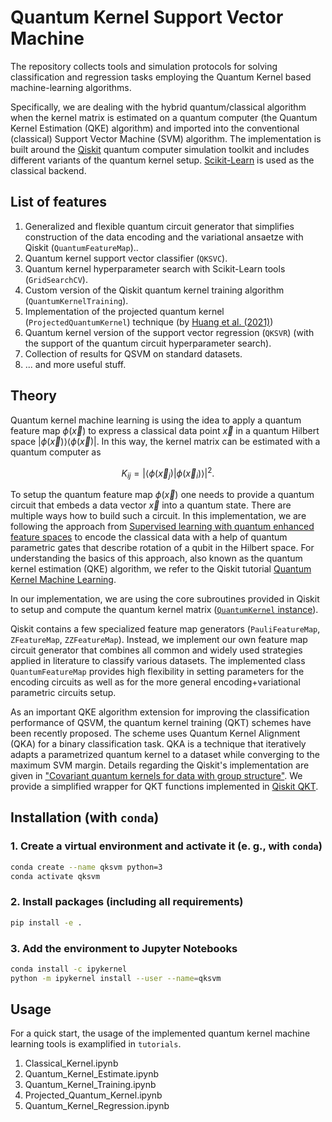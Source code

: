 # Quantum Kernel Support Vector Machine

The repository collects tools and simulation protocols for solving classification and regression tasks employing the Quantum Kernel based machine-learning algorithms.

Specifically, we are dealing with the hybrid quantum/classical algorithm when the kernel matrix is estimated on a quantum computer (the Quantum Kernel Estimation (QKE) algorithm) and imported into the conventional (classical) Support Vector Machine (SVM) algorithm.
The implementation is built around the [Qiskit](https://qiskit.org/) quantum computer simulation toolkit and includes different variants of the quantum kernel setup.
[Scikit-Learn](https://scikit-learn.org/stable/) is used as the classical backend.


## List of features

1. Generalized and flexible quantum circuit generator that simplifies
   construction of the data encoding and the variational ansaetze with Qiskit
   (`QuantumFeatureMap`)..
2. Quantum kernel support vector classifier (`QKSVC`).
3. Quantum kernel hyperparameter search with Scikit-Learn tools (`GridSearchCV`).
4. Custom version of the Qiskit quantum kernel training algorithm
   (`QuantumKernelTraining`).
5. Implementation of the projected quantum kernel (`ProjectedQuantumKernel`) technique (by [Huang et al. (2021)](https://www.nature.com/articles/s41467-021-22539-9))
6. Quantum kernel version of the support vector regression (`QKSVR`) (with the
   support of the quantum circuit hyperparameter search).
7. Collection of results for QSVM on standard datasets.
8. ... and more useful stuff.


## Theory

Quantum kernel machine learning is using the idea to apply a quantum feature map $`\phi(\vec{x})`$ to express a classical data point $`\vec{x}`$ in a quantum Hilbert space $`|\phi(\vec{x})\rangle\langle\phi(\vec{x})|`$.
In this way, the kernel matrix can be estimated with a quantum computer as

```math
K_{ij} = \left| \langle \phi(\vec{x}_j) | \phi(\vec{x}_i) \rangle\right|^2.
```

To setup the quantum feature map $`\phi(\vec{x})`$ one needs to provide a quantum circuit that embeds a data vector $`\vec{x}`$ into a quantum state. There are multiple ways how to build such a circuit. In this implementation, we are following the approach from [Supervised learning with quantum enhanced feature spaces](https://arxiv.org/pdf/1804.11326.pdf) to encode the classical data with a help of quantum parametric gates that describe rotation of a qubit in the Hilbert space.
For understanding the basics of this approach, also known as the quantum kernel estimation (QKE) algorithm, we refer to the Qiskit tutorial [Quantum Kernel Machine Learning](https://qiskit.org/documentation/machine-learning/tutorials/03_quantum_kernel.html).

In our implementation, we are using the core subroutines provided in Qiskit to setup and compute the quantum kernel matrix ([`QuantumKernel` instance](https://qiskit.org/documentation/machine-learning/stubs/qiskit_machine_learning.kernels.QuantumKernel.html)).

Qiskit contains a few specialized feature map generators (`PauliFeatureMap`, `ZFeatureMap`, `ZZFeatureMap`).
Instead, we implement our own feature map circuit generator that combines all common and widely used strategies applied in literature to classify various datasets.
The implemented class `QuantumFeatureMap` provides high flexibility in setting parameters for the encoding circuits as well as for the more general encoding+variational parametric circuits setup.

As an important QKE algorithm extension for improving the classification performance of QSVM, the quantum kernel training (QKT) schemes have been recently proposed.
The scheme uses Quantum Kernel Alignment (QKA) for a binary classification task.
QKA is a technique that iteratively adapts a parametrized quantum kernel to a dataset while converging to the maximum SVM margin.
Details regarding the Qiskit's implementation are given in ["Covariant quantum kernels for data with group structure"](https://arxiv.org/abs/2105.03406).
We provide a simplified wrapper for QKT functions implemented in [Qiskit QKT](https://qiskit.org/documentation/machine-learning/tutorials/08_quantum_kernel_trainer.html).


## Installation (with `conda`)

### 1. Create a virtual environment and activate it (e. g., with `conda`)

```bash
conda create --name qksvm python=3
conda activate qksvm
```

### 2. Install packages (including all requirements)

```bash
pip install -e .
```

### 3. Add the environment to Jupyter Notebooks

```bash
conda install -c ipykernel
python -m ipykernel install --user --name=qksvm
```


## Usage

For a quick start, the usage of the implemented quantum kernel machine
learning tools is examplified in `tutorials`.

1. Classical_Kernel.ipynb
2. Quantum_Kernel_Estimate.ipynb
3. Quantum_Kernel_Training.ipynb
4. Projected_Quantum_Kernel.ipynb
5. Quantum_Kernel_Regression.ipynb
